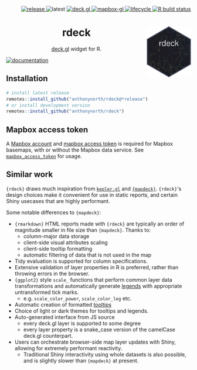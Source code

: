 <p align="right">
  <a href="https://github.com/anthonynorth/rdeck/releases/latest">
    <img src="https://img.shields.io/github/v/release/anthonynorth/rdeck?include_prereleases&logo=github&sort=semver" alt="release" />
  </a>
  <img src="https://img.shields.io/github/r-package/v/anthonynorth/rdeck?label=latest&logo=r" alt="latest" />
  <a href="https://github.com/visgl/deck.gl">
    <img src="https://img.shields.io/github/package-json/dependency-version/anthonynorth/rdeck/deck.gl" alt="deck.gl" />
  </a>
  <a href="https://github.com/mapbox/mapbox-gl-js">
    <img src="https://img.shields.io/github/package-json/dependency-version/anthonynorth/rdeck/mapbox-gl" alt="mapbox-gl" />
  </a>
  <a href="https://www.tidyverse.org/lifecycle/#experimental">
    <img src="https://img.shields.io/badge/lifecycle-experimental-orange" alt="lifecycle" />
  </a>
  <a href="https://github.com/anthonynorth/rdeck/actions">
    <img src="https://github.com/anthonynorth/rdeck/workflows/R-CMD-check/badge.svg" alt="R build status">
  </a>
</p>

<h1 align="center">
  rdeck
  <a href="https://anthonynorth.github.io/rdeck">
    <img src="man/figures/logo.svg" align="right" height="139">
  </a>
</h1>
<p align="center">
  <a href="https://github.com/visgl/deck.gl">deck.gl</a> widget for R. 
</p>

[![documentation](https://user-images.githubusercontent.com/391385/102683609-fceff080-421d-11eb-9b97-2889c683f03f.png)](https://anthonynorth.github.io/rdeck)

## Installation

```r
# install latest release
remotes::install_github("anthonynorth/rdeck@*release")
# or install development version
remotes::install_github("anthonynorth/rdeck")
```

## Mapbox access token
A [Mapbox account](https://account.mapbox.com/auth/signup) and 
[mapbox access token](https://docs.mapbox.com/help/glossary/access-token) 
is required for Mapbox basemaps, with or without the Mapbox data service. 
See [`mapbox_access_token`](https://anthonynorth.github.io/rdeck/reference/mapbox_access_token.html) for usage.

## Similar work

`{rdeck}` draws much inspiration from [`kepler.gl`](https://github.com/keplergl/kepler.gl) and 
[`{mapdeck}`](https://github.com/SymbolixAU/mapdeck). `{rdeck}`'s design choices make it convenient 
for use in static reports, and certain Shiny usecases that are highly performant.

Some notable differences to `{mapdeck}`:

* `{rmarkdown}` HTML reports made with `{rdeck}` are typically an order of magnitude smaller in file size than `{mapdeck}`. Thanks to: 
  - column-major data storage
  - client-side visual attributes scaling
  - client-side tooltip formatting
  - automatic filtering of data that is not used in the map
* Tidy evaluation is supported for column specifications.
* Extensive validation of layer properties in R is preferred, rather than throwing errors in the browser.
* `{ggplot2}` style `scale_` functions that perform common layer data transformations and automatically generate [legends](https://anthonynorth.github.io/rdeck/reference/scale.html#legend) with appropriate untransformed tick marks.
  - e.g. `scale_color_power`, `scale_color_log` etc.
* Automatic creation of formatted [tooltips](https://anthonynorth.github.io/rdeck/reference/tooltip.html)
* Choice of light or dark themes for tooltips and legends.
* Auto-generated interface from JS source
  - every deck.gl layer is supported to some degree
  - every layer property is a snake_case version of the camelCase deck.gl counterpart.
* Users can orchestrate browser-side map layer updates with Shiny, allowing for extremely performant reactivity.
  - Traditional Shiny interactivity using whole datasets is also possible, and is slightly slower than `{mapdeck}` at present.
